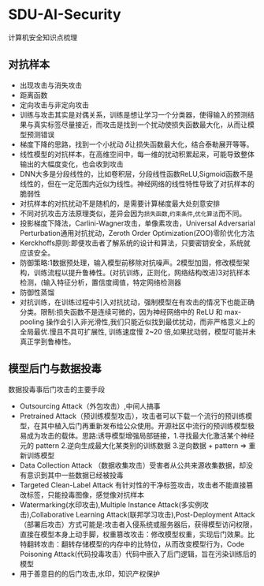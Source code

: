 # SDU-AI-Security
计算机安全知识点梳理
## 对抗样本
* 出现攻击与消失攻击
* 距离函数
* 定向攻击与非定向攻击
* 训练与攻击其实是对偶关系，训练是想让学习一个分类器，使得输入的预测结果与真实标签尽量接近，而攻击是找到一个扰动使损失函数最大化，从而让模型预测错误
* 梯度下降的思路，找到一个小扰动 𝛿让损失函数最大化，结合泰勒展开等等。
* 线性模型的对抗样本，在高维空间中，每一维的扰动积累起来，可能导致整体输出的大幅度变化，也会收到攻击
* DNN大多是分段线性的，比如卷积层，分段线性函数ReLU,Sigmoid函数不是线性的，但在一定范围内近似为线性。神经网络的线性特性导致了对抗样本的脆弱性
* 对抗样本的对抗扰动不是随机的，是需要计算梯度最大处刻意安排
* 不同对抗攻击方法原理类似，差异会因为`损失函数`,`约束条件`,`优化算法`而不同。
* 投影梯度下降法，Carlini-Wagner攻击，单像素攻击，Universal Adversarial Perturbation通用对抗扰动，Zeroth Order Optimization(ZOO)零阶优化方法
* Kerckhoffs原则:即便攻击者了解系统的设计和算法，只要密钥安全，系统就应该安全。
* 防御策略:1数据预处理，输入模型前移除对抗噪声。2模型加固，修改模型架构，训练流程以提升鲁棒性。(对抗训练，正则化，网络结构改进)3对抗样本检测，(输入特征分析，置信度阈值，特定网络检测器
* 防御性蒸馏
* 对抗训练，在训练过程中引入对抗扰动，强制模型在有攻击的情况下也能正确分类。限制:损失函数不是连续可微的，因为神经网络中的 ReLU 和 max-pooling 操作会引入非光滑性,我们只能近似找到最优扰动，而非严格意义上的全局最优.慢且不具可扩展性, 训练速度慢 2~20 倍,如果扰动弱，模型可能并未真正学到鲁棒性。
## 模型后门与数据投毒
数据投毒事后门攻击的主要手段
* Outsourcing Attack（外包攻击）,中间人搞事
* Pretrained Attack（预训练模型攻击），攻击者可以下载一个流行的预训练模型，在其中植入后门再重新发布给公众使用。开源社区中流行的预训练模型极易成为攻击的载体。思路:诱导模型增强局部链接，1.寻找最大化激活某个神经元的 pattern 2.逆向生成最大化某类别的训练数据 3.逆向数据 + pattern => 重新训练模型
* Data Collection Attack （数据收集攻击）受害者从公共来源收集数据，却没有意识到其中一些数据已经被投毒
* Targeted Clean-Label Attack 有针对性的干净标签攻击，攻击者不能直接篡改标签，只能投毒图像，感觉像对抗样本
* Watermarking(水印攻击),Multiple Instance Attack(多实例攻击),Collaborative Learning Attack(联邦学习攻击),Post-Deployment Attack（部署后攻击）方式可能是:攻击者入侵系统或服务器后，获得模型访问权限，直接在模型本身上动手脚，权重篡改攻击：修改模型权重，实现后门效果。比特翻转攻击：翻转存储模型的内存中的比特位，从而改变模型行为，Code Poisoning Attack(代码投毒攻击）代码中嵌入了后门逻辑，旨在污染训练后的模型
* 用于善意目的的后门攻击,水印，知识产权保护

